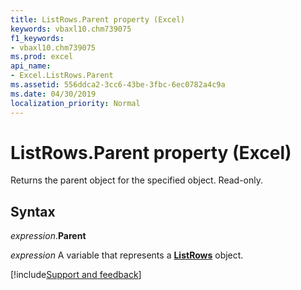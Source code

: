 ```yaml
---
title: ListRows.Parent property (Excel)
keywords: vbaxl10.chm739075
f1_keywords:
- vbaxl10.chm739075
ms.prod: excel
api_name:
- Excel.ListRows.Parent
ms.assetid: 556ddca2-3cc6-43be-3fbc-6ec0782a4c9a
ms.date: 04/30/2019
localization_priority: Normal
---
```



# ListRows.Parent property (Excel)

Returns the parent object for the specified object. Read-only.


## Syntax

_expression_.**Parent**

_expression_ A variable that represents a **[ListRows](Excel.ListRows.md)** object.




[!include[Support and feedback](~/includes/feedback-boilerplate.md)]